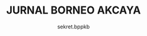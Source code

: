 ---
author: sekret.bppkb
title: "JURNAL BORNEO AKCAYA"
thumbnail: /Aplikasi-Balitbang/thumbnails/jurnal-borneo-akcaya.jpg
eurl: http://jurnal-litbang.kalbarprov.go.id/index.php/litbang
---